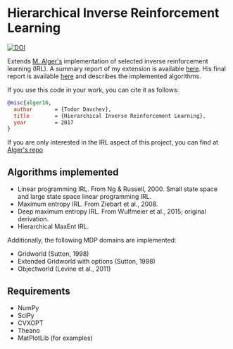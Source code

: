# Hierarchical Inverse Reinforcement Learning

[![DOI](https://zenodo.org/badge/DOI/10.5281/zenodo.555999.svg)](https://doi.org/10.5281/zenodo.555999)

Extends [M. Alger's](https://doi.org/10.5281/zenodo.555999) implementation of selected inverse reinforcement learning (IRL). A summary report of my extension is available [here](https://www.overleaf.com/read/mkkfqgpnbvnr). His final report is available [here](http://matthewja.com/pdfs/irl.pdf) and describes the implemented algorithms.

If you use this code in your work, you can cite it as follows:
```bibtex
@misc{alger16,
  author       = {Todor Davchev},
  title        = {Hierarchical Inverse Reinforcement Learning},
  year         = 2017
}
```
If you are only interested in the IRL aspect of this project, you can find at [Alger's repo](https://github.com/MatthewJA/Inverse-Reinforcement-Learning)
## Algorithms implemented

- Linear programming IRL. From Ng & Russell, 2000. Small state space and large state space linear programming IRL.
- Maximum entropy IRL. From Ziebart et al., 2008.
- Deep maximum entropy IRL. From Wulfmeier et al., 2015; original derivation.
- Hierarchical MaxEnt IRL.

Additionally, the following MDP domains are implemented:
- Gridworld (Sutton, 1998)
- Extended Gridworld with options (Sutton, 1998)
- Objectworld (Levine et al., 2011)

## Requirements
- NumPy
- SciPy
- CVXOPT
- Theano
- MatPlotLib (for examples)
